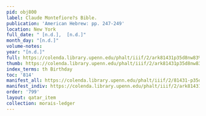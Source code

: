 ```yaml
---
pid: obj800
label: Claude Montefiore?s Bible.
publication: 'American Hebrew: pp. 247-249'
location: New York
full_date: " [n.d.],  [n.d.]"
month_day: "[n.d.]"
volume-notes:
year: "[n.d.]"
full: https://colenda.library.upenn.edu/phalt/iiif/2/ark81431p35d8nw83%2FSHA256E-s4907811--05e982f58f7120baad0f2b2f4e77d7127d8782aaf2493aa84d55507b45e1d8f2.jpeg/full/3500,/0/default.jpg
thumb: https://colenda.library.upenn.edu/phalt/iiif/2/ark81431p35d8nw83%2FSHA256E-s4907811--05e982f58f7120baad0f2b2f4e77d7127d8782aaf2493aa84d55507b45e1d8f2.jpeg/full/!200,200/0/default.jpg
index_terms: th Birthday
toc: '814'
manifest_all: https://colenda.library.upenn.edu/phalt/iiif/2/81431-p35d8nw83/manifest
manifest_indiv: https://colenda.library.upenn.edu/phalt/iiif/2/ark81431p35d8nw83%2FSHA256E-s4907811--05e982f58f7120baad0f2b2f4e77d7127d8782aaf2493aa84d55507b45e1d8f2.jpeg
order: '799'
layout: qatar_item
collection: morais-ledger
---
```

